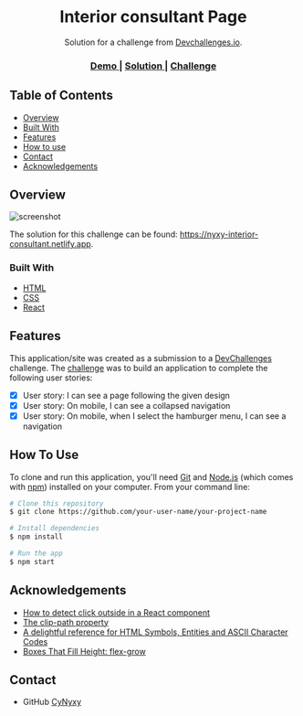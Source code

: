 <h1 align="center">Interior consultant Page</h1>

<div align="center">
   Solution for a challenge from  <a href="http://devchallenges.io" target="_blank">Devchallenges.io</a>.
</div>

<div align="center">
  <h3>
    <a href="https://nyxy-interior-consultant.netlify.app">
      Demo
    </a>
    <span> | </span>
    <a href="https://devchallenges.io/paths/responsive-web-developer/solutions">
      Solution
    </a>
    <span> | </span>
    <a href="https://devchallenges.io/challenges/Jymh2b2FyebRTUljkNcb">
      Challenge
    </a>
  </h3>
</div>


## Table of Contents

- [Overview](#overview)
- [Built With](#built-with)
- [Features](#features)
- [How to use](#how-to-use)
- [Contact](#contact)
- [Acknowledgements](#acknowledgements)


## Overview

![screenshot](https://i.ibb.co/RCWsDX0/imagen-2023-03-08-133737281.png)

The solution for this challenge can be found: https://nyxy-interior-consultant.netlify.app.

### Built With

- [HTML](https://www.w3schools.com)
- [CSS](https://css-tricks.com)
- [React](https://es.reactjs.org)

## Features

This application/site was created as a submission to a [DevChallenges](https://devchallenges.io/challenges) challenge. The [challenge](https://devchallenges.io/challenges/TtUjDt19eIHxNQ4n5jps) was to build an application to complete the following user stories:

- [x] User story: I can see a page following the given design
- [x] User story: On mobile, I can see a collapsed navigation
- [x] User story: On mobile, when I select the hamburger menu, I can see a navigation

## How To Use

To clone and run this application, you'll need [Git](https://git-scm.com) and [Node.js](https://nodejs.org/en/download/) (which comes with [npm](http://npmjs.com)) installed on your computer. From your command line:

```bash
# Clone this repository
$ git clone https://github.com/your-user-name/your-project-name

# Install dependencies
$ npm install

# Run the app
$ npm start
```

## Acknowledgements

- [How to detect click outside in a React component](https://www.codingdeft.com/posts/react-on-click-outside/#demo-and-source-code)
- [The clip-path property](https://css-tricks.com/almanac/properties/c/clip-path/)
- [A delightful reference for HTML Symbols, Entities and ASCII Character Codes](https://www.toptal.com/designers/htmlarrows/)
- [Boxes That Fill Height: flex-grow](https://css-tricks.com/boxes-fill-height-dont-squish/)


## Contact

- GitHub [CyNyxy](https://github.com/CyNyxy)
